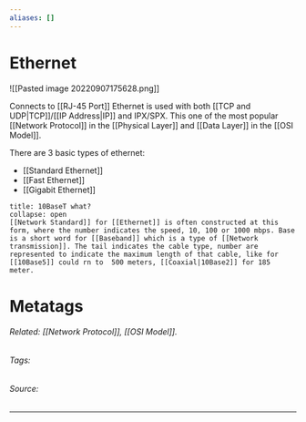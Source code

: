 ```yaml
---
aliases: []
---
```

# Ethernet

![[Pasted image 20220907175628.png]]

Connects to [[RJ-45 Port]]
Ethernet is used with both [[TCP and UDP|TCP]]/[[IP Address|IP]] and IPX/SPX. This one of the most popular [[Network Protocol]] in the [[Physical Layer]] and [[Data Layer]] in the [[OSI Model]].

There are 3 basic types of ethernet:
- [[Standard Ethernet]]
- [[Fast Ethernet]]
- [[Gigabit Ethernet]]

```ad-Attention
title: 10BaseT what?
collapse: open
[[Network Standard]] for [[Ethernet]] is often constructed at this form, where the number indicates the speed, 10, 100 or 1000 mbps. Base is a short word for [[Baseband]] which is a type of [[Network transmission]]. The tail indicates the cable type, number are represented to indicate the maximum length of that cable, like for [[10Base5]] could rn to  500 meters, [[Coaxial|10Base2]] for 185 meter.

```




# Metatags
###### Related: [[Network Protocol]], [[OSI Model]].
###### Tags: 
###### Source: 

---



